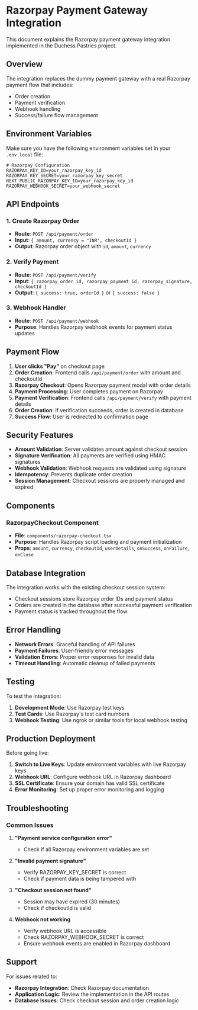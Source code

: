 # Razorpay Payment Gateway Integration

This document explains the Razorpay payment gateway integration implemented in the Duchess Pastries project.

## Overview

The integration replaces the dummy payment gateway with a real Razorpay payment flow that includes:

- Order creation
- Payment verification
- Webhook handling
- Success/failure flow management

## Environment Variables

Make sure you have the following environment variables set in your `.env.local` file:

```env
# Razorpay Configuration
RAZORPAY_KEY_ID=your_razorpay_key_id
RAZORPAY_KEY_SECRET=your_razorpay_key_secret
NEXT_PUBLIC_RAZORPAY_KEY_ID=your_razorpay_key_id
RAZORPAY_WEBHOOK_SECRET=your_webhook_secret
```

## API Endpoints

### 1. Create Razorpay Order

- **Route**: `POST /api/payment/order`
- **Input**: `{ amount, currency = "INR", checkoutId }`
- **Output**: Razorpay order object with `id`, `amount`, `currency`

### 2. Verify Payment

- **Route**: `POST /api/payment/verify`
- **Input**: `{ razorpay_order_id, razorpay_payment_id, razorpay_signature, checkoutId }`
- **Output**: `{ success: true, orderId }` or `{ success: false }`

### 3. Webhook Handler

- **Route**: `POST /api/payment/webhook`
- **Purpose**: Handles Razorpay webhook events for payment status updates

## Payment Flow

1. **User clicks "Pay"** on checkout page
2. **Order Creation**: Frontend calls `/api/payment/order` with amount and checkoutId
3. **Razorpay Checkout**: Opens Razorpay payment modal with order details
4. **Payment Processing**: User completes payment on Razorpay
5. **Payment Verification**: Frontend calls `/api/payment/verify` with payment details
6. **Order Creation**: If verification succeeds, order is created in database
7. **Success Flow**: User is redirected to confirmation page

## Security Features

- **Amount Validation**: Server validates amount against checkout session
- **Signature Verification**: All payments are verified using HMAC signatures
- **Webhook Validation**: Webhook requests are validated using signature
- **Idempotency**: Prevents duplicate order creation
- **Session Management**: Checkout sessions are properly managed and expired

## Components

### RazorpayCheckout Component

- **File**: `components/razorpay-checkout.tsx`
- **Purpose**: Handles Razorpay script loading and payment initialization
- **Props**: `amount`, `currency`, `checkoutId`, `userDetails`, `onSuccess`, `onFailure`, `onClose`

## Database Integration

The integration works with the existing checkout session system:

- Checkout sessions store Razorpay order IDs and payment status
- Orders are created in the database after successful payment verification
- Payment status is tracked throughout the flow

## Error Handling

- **Network Errors**: Graceful handling of API failures
- **Payment Failures**: User-friendly error messages
- **Validation Errors**: Proper error responses for invalid data
- **Timeout Handling**: Automatic cleanup of failed payments

## Testing

To test the integration:

1. **Development Mode**: Use Razorpay test keys
2. **Test Cards**: Use Razorpay's test card numbers
3. **Webhook Testing**: Use ngrok or similar tools for local webhook testing

## Production Deployment

Before going live:

1. **Switch to Live Keys**: Update environment variables with live Razorpay keys
2. **Webhook URL**: Configure webhook URL in Razorpay dashboard
3. **SSL Certificate**: Ensure your domain has valid SSL certificate
4. **Error Monitoring**: Set up proper error monitoring and logging

## Troubleshooting

### Common Issues

1. **"Payment service configuration error"**

   - Check if all Razorpay environment variables are set

2. **"Invalid payment signature"**

   - Verify RAZORPAY_KEY_SECRET is correct
   - Check if payment data is being tampered with

3. **"Checkout session not found"**

   - Session may have expired (30 minutes)
   - Check if checkoutId is valid

4. **Webhook not working**
   - Verify webhook URL is accessible
   - Check RAZORPAY_WEBHOOK_SECRET is correct
   - Ensure webhook events are enabled in Razorpay dashboard

## Support

For issues related to:

- **Razorpay Integration**: Check Razorpay documentation
- **Application Logic**: Review the implementation in the API routes
- **Database Issues**: Check checkout session and order creation logic
